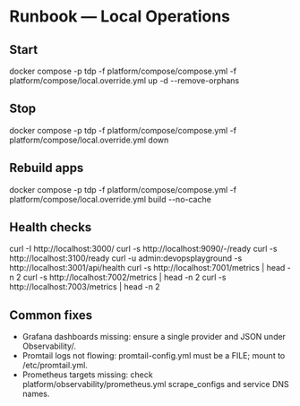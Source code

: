 # Runbook — Local Operations

## Start
docker compose -p tdp -f platform/compose/compose.yml -f platform/compose/local.override.yml up -d --remove-orphans

## Stop
docker compose -p tdp -f platform/compose/compose.yml -f platform/compose/local.override.yml down

## Rebuild apps
docker compose -p tdp -f platform/compose/compose.yml -f platform/compose/local.override.yml build --no-cache

## Health checks
curl -I http://localhost:3000/
curl -s http://localhost:9090/-/ready
curl -s http://localhost:3100/ready
curl -u admin:devopsplayground -s http://localhost:3001/api/health
curl -s http://localhost:7001/metrics | head -n 2
curl -s http://localhost:7002/metrics | head -n 2
curl -s http://localhost:7003/metrics | head -n 2

## Common fixes
- Grafana dashboards missing: ensure a single provider and JSON under Observability/.
- Promtail logs not flowing: promtail-config.yml must be a FILE; mount to /etc/promtail.yml.
- Prometheus targets missing: check platform/observability/prometheus.yml scrape_configs and service DNS names.
